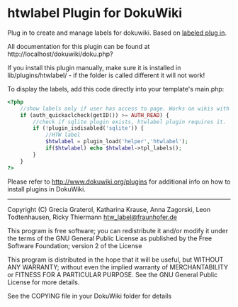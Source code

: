 # htwlabel Plugin for DokuWiki

Plug in to create and manage labels for dokuwiki. Based on [labeled plug in](https://www.dokuwiki.org/plugin:labeled).

All documentation for this plugin can be found at
http://localhost/dokuwiki/doku.php?

If you install this plugin manually, make sure it is installed in
lib/plugins/htwlabel/ - if the folder is called different it
will not work!

To display the labels, add this code directly into your template's main.php:

```php
<?php
    //show labels only if user has access to page. Works on wikis with disabled acl too.
    if (auth_quickaclcheck(getID()) >= AUTH_READ) {
        //check if sqlite plugin exists, htwlabel plugin requires it.
        if (!plugin_isdisabled('sqlite')) {
            //HTW label
            $htwlabel = plugin_load('helper','htwlabel');
            if($htwlabel) echo $htwlabel->tpl_labels();
        }
    }
?>
```

Please refer to http://www.dokuwiki.org/plugins for additional info
on how to install plugins in DokuWiki.

----
Copyright (C) Grecia Graterol, Katharina Krause, Anna Zagorski, Leon Todtenhausen, Ricky Thiermann <htw_label@fraunhofer.de>

This program is free software; you can redistribute it and/or modify
it under the terms of the GNU General Public License as published by
the Free Software Foundation; version 2 of the License

This program is distributed in the hope that it will be useful,
but WITHOUT ANY WARRANTY; without even the implied warranty of
MERCHANTABILITY or FITNESS FOR A PARTICULAR PURPOSE.  See the
GNU General Public License for more details.

See the COPYING file in your DokuWiki folder for details
